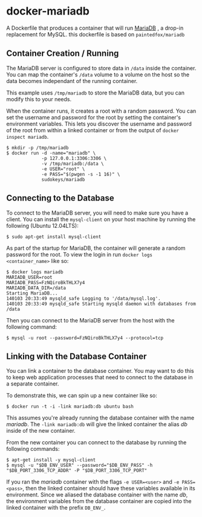 # docker-mariadb

A Dockerfile that produces a container that will run [MariaDB][mariadb] ,
a drop-in replacement for MySQL.
this dockerfile is based on `paintedfox/mariadb`

[mariadb]: https://mariadb.org/

## Container Creation / Running

The MariaDB server is configured to store data in `/data` inside the container.
You can map the container's `/data` volume to a volume on the host so the data
becomes independant of the running container.

This example uses `/tmp/mariadb` to store the MariaDB data, but you can modify
this to your needs.

When the container runs, it creates a root with a random password.  You
can set the username and password for the root by setting the container's
environment variables.  This lets you discover the username and password of the
root from within a linked container or from the output of `docker inspect
mariadb`.

``` shell
$ mkdir -p /tmp/mariadb
$ docker run -d -name="mariadb" \
             -p 127.0.0.1:3306:3306 \
             -v /tmp/mariadb:/data \
             -e USER="root" \
             -e PASS="$(pwgen -s -1 16)" \
             sudokeys/mariadb
```

## Connecting to the Database

To connect to the MariaDB server, you will need to make sure you have a client.
You can install the `mysql-client` on your host machine by running the
following (Ubuntu 12.04LTS):

``` shell
$ sudo apt-get install mysql-client
```

As part of the startup for MariaDB, the container will generate a random
password for the root.  To view the login in run `docker logs
<container_name>` like so:

``` shell
$ docker logs mariadb
MARIADB_USER=root
MARIADB_PASS=FzNQiroBkTHLX7y4
MARIADB_DATA_DIR=/data
Starting MariaDB...
140103 20:33:49 mysqld_safe Logging to '/data/mysql.log'.
140103 20:33:49 mysqld_safe Starting mysqld daemon with databases from /data
```

Then you can connect to the MariaDB server from the host with the following
command:

``` shell
$ mysql -u root --password=FzNQiroBkTHLX7y4 --protocol=tcp
```

## Linking with the Database Container

You can link a container to the database container.  You may want to do this to
keep web application processes that need to connect to the database in
a separate container.

To demonstrate this, we can spin up a new container like so:

``` shell
$ docker run -t -i -link mariadb:db ubuntu bash
```

This assumes you're already running the database container with the name
*mariadb*.  The `-link mariadb:db` will give the linked container the alias
*db* inside of the new container.

From the new container you can connect to the database by running the following
commands:

``` shell
$ apt-get install -y mysql-client
$ mysql -u "$DB_ENV_USER" --password="$DB_ENV_PASS" -h "$DB_PORT_3306_TCP_ADDR" -P "$DB_PORT_3306_TCP_PORT"
```

If you ran the *mariadb* container with the flags `-e USER=<user>` and `-e
PASS=<pass>`, then the linked container should have these variables available
in its environment.  Since we aliased the database container with the name
*db*, the environment variables from the database container are copied into the
linked container with the prefix `DB_ENV_`.
